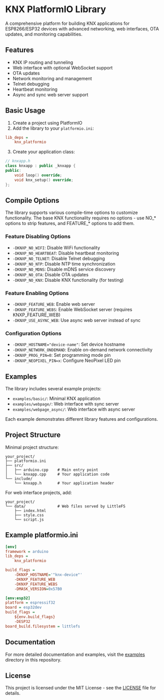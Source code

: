 # KNX PlatformIO Library

A comprehensive platform for building KNX applications for ESP8266/ESP32 devices with advanced networking, web interfaces, OTA updates, and monitoring capabilities.

## Features

- KNX IP routing and tunneling
- Web interface with optional WebSocket support
- OTA updates
- Network monitoring and management
- Telnet debugging
- Heartbeat monitoring
- Async and sync web server support

## Basic Usage

1. Create a project using PlatformIO
2. Add the library to your `platformio.ini`:
```ini
lib_deps = 
    knx_platformio
```

3. Create your application class:
```cpp
// knxapp.h
class knxapp : public _knxapp {
public:
    void loop() override;
    void knx_setup() override;
};
```

## Compile Options

The library supports various compile-time options to customize functionality. The base KNX functionality requires no options - use NO_* options to strip features, and FEATURE_* options to add them.

### Feature Disabling Options

- `-DKNXP_NO_WIFI`: Disable WiFi functionality
- `-DKNXP_NO_HEARTBEAT`: Disable heartbeat monitoring
- `-DKNXP_NO_TELNET`: Disable Telnet debugging
- `-DKNXP_NO_NTP`: Disable NTP time synchronization
- `-DKNXP_NO_MDNS`: Disable mDNS service discovery
- `-DKNXP_NO_OTA`: Disable OTA updates
- `-DKNXP_NO_KNX`: Disable KNX functionality (for testing)

### Feature Enabling Options

- `-DKNXP_FEATURE_WEB`: Enable web server
- `-DKNXP_FEATURE_WEBS`: Enable WebSocket server (requires KNXP_FEATURE_WEB)
- `-DKNXP_USE_ASYNC_WEB`: Use async web server instead of sync

### Configuration Options

- `-DKNXP_HOSTNAME="device-name"`: Set device hostname
- `-DKNXP_NETWORK_ONDEMAND`: Enable on-demand network connectivity
- `-DKNXP_PROG_PIN=0`: Set programming mode pin
- `-DKNXP_NEOPIXEL_PIN=x`: Configure NeoPixel LED pin

## Examples

The library includes several example projects:

- `examples/basic/`: Minimal KNX application
- `examples/webpage/`: Web interface with sync server
- `examples/webpage_async/`: Web interface with async server

Each example demonstrates different library features and configurations.

## Project Structure

Minimal project structure:
```
your_project/
├── platformio.ini
├── src/
│   ├── arduino.cpp    # Main entry point
│   └── knxapp.cpp     # Your application code
└── include/
    └── knxapp.h       # Your application header
```

For web interface projects, add:
```
your_project/
└── data/              # Web files served by LittleFS
    ├── index.html
    ├── style.css
    └── script.js
```

## Example platformio.ini

```ini
[env]
framework = arduino
lib_deps = 
    knx_platformio

build_flags = 
    -DKNXP_HOSTNAME='"knx-device"'
    -DKNXP_FEATURE_WEB
    -DKNXP_FEATURE_WEBS
    -DMASK_VERSION=0x57B0

[env:esp32]
platform = espressif32
board = esp32dev
build_flags = 
    ${env.build_flags}
    -DESP32
board_build.filesystem = littlefs
```

## Documentation

For more detailed documentation and examples, visit the [examples](examples/) directory in this repository.

## License

This project is licensed under the MIT License - see the [LICENSE](LICENSE) file for details.
